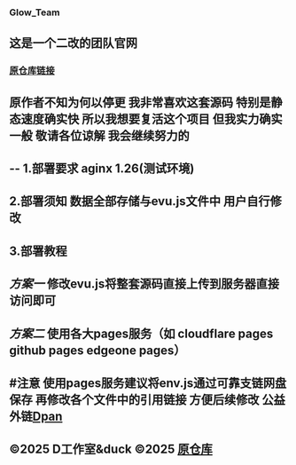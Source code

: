 ### Glow_Team
## 这是一个二改的团队官网
### [原仓库链接](https://github.com/JERRY-SYSTEM/Glow_Team)
原作者不知为何以停更 我非常喜欢这套源码 特别是静态速度确实快 所以我想要复活这个项目 
但我实力确实一般 敬请各位谅解 我会继续努力的
--
--
1.部署要求
aginx 1.26(测试环境)
--

2.部署须知
数据全部存储与evu.js文件中
用户自行修改
--

3.部署教程
--
*方案一*
修改evu.js将整套源码直接上传到服务器直接访问即可
--
*方案二*
使用各大pages服务（如 cloudflare pages  github pages  edgeone pages）
--
#注意
使用pages服务建议将env.js通过可靠支链网盘保存 再修改各个文件中的引用链接 方便后续修改
公益外链[Dpan](https://pan.pldduck.top)
--

©2025 D工作室&duck
©2025 [原仓库](https://github.com/JERRY-SYSTEM/Glow_Team)
--
